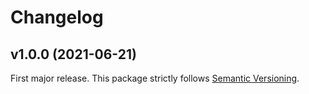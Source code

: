 
# Changelog

## v1.0.0 (2021-06-21)

First major release. This package strictly follows [Semantic Versioning](https://semver.org).
